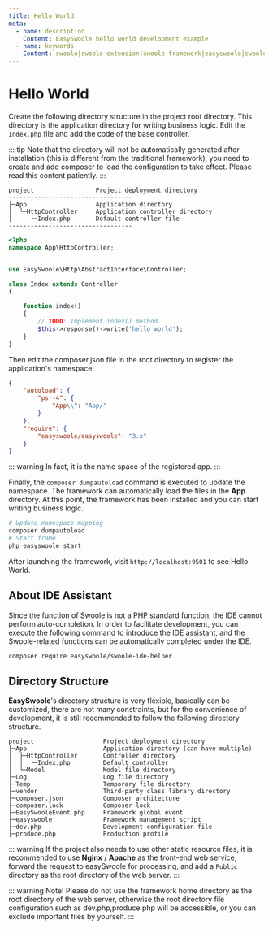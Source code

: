 ```yaml
---
title: Hello World
meta:
  - name: description
    Content: EasySwoole hello world development example
  - name: keywords
    Content: swoole|swoole extension|swoole framework|easyswoole|swoole extension|swoole framework|php coroutine framework
---
```


# Hello World

Create the following directory structure in the project root directory. This directory is the application directory for writing business logic. Edit the `Index.php` file and add the code of the base controller.

::: tip
Note that the directory will not be automatically generated after installation (this is different from the traditional framework), you need to create and add composer to load the configuration to take effect. Please read this content patiently.
:::

```
project                 Project deployment directory
----------------------------------
├─App                   Application directory
│  └─HttpController     Application controller directory
│     └─Index.php       Default controller file
----------------------------------
```

```php
<?php
namespace App\HttpController;


use EasySwoole\Http\AbstractInterface\Controller;

class Index extends Controller
{

    function index()
    {
        // TODO: Implement index() method.
        $this->response()->write('hello world');
    }
}
```
Then edit the composer.json file in the root directory to register the application's namespace.

```json
{
    "autoload": {
        "psr-4": {
            "App\\": "App/"
        }
    },
    "require": {
        "easyswoole/easyswoole": "3.x"
    }
}
```


::: warning 
 In fact, it is the name space of the registered app.
:::

Finally, the `composer dumpautoload` command is executed to update the namespace. The framework can automatically load the files in the **App** directory. At this point, the framework has been installed and you can start writing business logic.

```bash
# Update namespace mapping
composer dumpautoload
# Start frame
php easyswoole start
```
After launching the framework, visit `http://localhost:9501` to see Hello World.

## About IDE Assistant

Since the function of Swoole is not a PHP standard function, the IDE cannot perform auto-completion. In order to facilitate development, you can execute the following command to introduce the IDE assistant, and the Swoole-related functions can be automatically completed under the IDE.

```bash
composer require easyswoole/swoole-ide-helper
```

## Directory Structure

**EasySwoole**'s directory structure is very flexible, basically can be customized, there are not many constraints, but for the convenience of development, it is still recommended to follow the following directory structure.

```
project                   Project deployment directory
├─App                     Application directory (can have multiple)
│  ├─HttpController       Controller directory
│  │  └─Index.php         Default controller
│  └─Model                Model file directory
├─Log                     Log file directory
├─Temp                    Temporary file directory
├─vendor                  Third-party class library directory
├─composer.json           Composer architecture
├─composer.lock           Composer lock
├─EasySwooleEvent.php     Framework global event
├─easyswoole              Framework management script
├─dev.php                 Development configuration file
├─produce.php             Production profile
```


::: warning 
 If the project also needs to use other static resource files, it is recommended to use **Nginx** / **Apache** as the front-end web service, forward the request to easySwoole for processing, and add a `Public` directory as the root directory of the web server.
:::


::: warning 
 Note! Please do not use the framework home directory as the root directory of the web server, otherwise the root directory file configuration such as dev.php,produce.php will be accessible, or you can exclude important files by yourself.
:::

